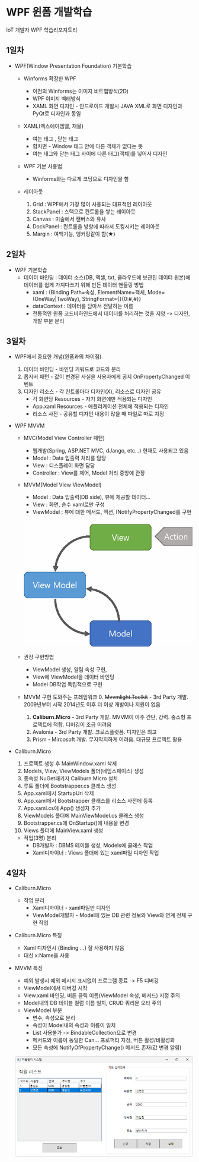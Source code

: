 # WPF 윈폼 개발학습
IoT 개발자 WPF 학습리포지토리


## 1일차
- WPF(Window Presentation Foundation) 기본학습
    - Winforms 확장한 WPF
        - 이전의 Winforms는 이미지 비트맵방식(2D)
        - WPF 이미지 벡터방식
        - XAML 화면 디자인 - 안드로이드 개발시 JAVA XML로 화면 디자인과 PyQt로 디자인과 동일

    - XAML(엑스에이엠엘, 재믈)
        - 여는 태그 <Window>, 닫는 태그 </Window>
        - 합치면 <Window /> - Window 태그 안에 다른 객체가 없다는 뜻
        - 여는 태그와 닫는 태그 사이에 다른 태그(객체)를 넣어서 디자인

    - WPF 기본 사용법
        - Winforms와는 다르게 코딩으로 디자인을 함

    - 레이아웃
        1. Grid : WPF에서 가장 많이 사용되는 대표적인 레이아웃
        2. StackPanel : 스택으로 컨트롤을 쌓는 레이아웃
        3. Canvas : 미술에서 캔버스와 유사
        4. DockPanel : 컨트롤을 방향에 따라서 도킹시키는 레이아웃
        5. Margin : 여백기능, 앵커링같이 함(★)

## 2일차
- WPF 기본학습
    - 데이터 바인딩 : 데이터 소스(DB, 엑셀, txt, 클라우드에 보관된 데이터 원본)에 데이터를 쉽게 가져다쓰기 위해 만든 데이터 핸들링 방법
        - xaml : {Binding Path=속성, ElementName=객체, Mode=(OneWay|TwoWay), StringFormat={}{0:#,#}}
        - dataContext : 데이터를 담아서 전달하는 이름
        - 전통적인 윈폼 코드비하인드에서 데이터를 처리하는 것을 지양 -> 디자인, 개발 부분 분리

## 3일차
- WPF에서 중요한 개념(윈폼과의 차이점)
    1. 데이터 바인딩 - 바인딩 키워드로 코드와 분리
    2. 옵저버 패턴 - 값이 변경된 사실을 사용자에게 공지 OnPropertyChanged 이벤트
    3. 디자인 리소스 - 각 컨트롤마다 디자인(X), 리소스로 디자인 공유
        - 각 화면당 Resources - 자기 화면에만 적용되는 디자인
        - App.xaml Resources - 애플리케이션 전체에 적용되는 디자인
        - 리소스 사전 - 공유할 디자인 내용이 많을 때 파일로 따로 지정

- WPF MVVM
    - MVC(Model View Controller 패턴)
        - 웹개발(Spring, ASP.NET MVC, dJango, etc...) 현재도 사용되고 있음
        - Model : Data 입출력 처리를 담당
        - View : 디스플레이 화면 담당
        - Controller : View를 제어, Model 처리 중앙에 관장

    - MVVM(Model View ViewModel)
        - Model : Data 입출력(DB side), 뷰에 제공할 데이터...
        - View : 화면, 순수 xaml로만 구성
        - ViewModel : 뷰에 대한 메서드, 액션, INotifyPropertyChanged를 구현

        ![MVVM패턴](https://raw.githubusercontent.com/LEUNSU/basic-wpf-2024/main/images/wpf001.png)

    - 권장 구현방법
        - ViewModel 생성, 알림 속성 구현,
        - View에 ViewModel을 데이터 바인딩
        - Model DB작업 독립적으로 구현

    - MVVM 구현 도와주는 프레임워크
        0. ~~Mvvmlight.Toolkit~~ - 3rd Party 개발. 2009년부터 시작 2014년도 이후 더 이상 개발이나 지원이 없음
        1. **Caliburn.Micro** - 3rd Party 개발. MVVM이 아주 간단, 강력. 중소형 프로젝트에 적합. 디버깅이 조금 어려움
        2. Avalonia - 3rd Party 개발. 크로스플랫폼. 디자인은 최고
        3. Prism - Mircosoft 개발. 무지막지하게 어려움. 대규모 프로젝트 활용

- Caliburn.Micro
    1. 프로젝트 생성 후 MainWindow.xaml 삭제
    2. Models, View, ViewModels 폴더(네임스페이스) 생성
    3. 종속성 NuGet패키지 Caliburn.Micro 설치
    4. 루트 폴더에 Bootstrapper.cs 클래스 생성
    5. App.xaml에서 StartupUri 삭제
    6. App.xaml에서 Bootstrapper 클래스를 리소스 사전에 등록
    7. App.xaml.cs에 App() 생성자 추가
    8. ViewModels 폴더에 MainViewModel.cs 클래스 생성
    9. Bootstrapper.cs에 OnStartup()에 내용을 변경
    10. Views 폴더에 MainView.xaml 생성

    - 작업(3명) 분리 
        - DB개발자 : DBMS 테이블 생성, Models에 클래스 작업
        - Xaml디자이너 : Views 폴더에 있는 xaml파일 디자인 작업

## 4일차
- Caliburn.Micro
    - 작업 분리
        - Xaml디자이너 - xaml파일만 디자인
        - ViewModel개발자 - Model에 있는 DB 관련 정보와 View와 연계 전체 구현 작업

- Caliburn.Micro 특징
    - Xaml 디자인시 {Binding ...} 잘 사용하지 않음
    - 대신 x:Name을 사용

- MVVM 특징
    - 예외 발생시 예외 메시지 표시없이 프로그램 종료 -> F5 디버깅
    - ViewModel에서 디버깅 시작
    - View.xaml 바인딩, 버튼 클릭 이름(ViewModel 속성, 메서드) 지정 주의
    - Model내의 DB 테이블 컬럼 이름 일치, CRUD 쿼리문 오타 주의
    - ViewModel 부분
        - 변수, 속성으로 분리
        - 속성이 Model내의 속성과 이름이 일치
        - List 사용불가 -> BindableCollection으로 변경
        - 메서드와 이름이 동일한 Can... 프로퍼티 지정, 버튼 활성/비활성화
        - 모든 속성에 NotifyOfPropertyChange() 메서드 존재(값 변경 알림)



    ![실행화면](https://raw.githubusercontent.com/LEUNSU/basic-wpf-2024/main/images/wpf002.png)